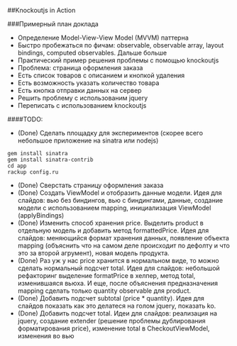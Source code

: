 ##Knockoutjs in Action

###Примерный план доклада

* Определение  Model-View-View Model (MVVM) паттерна
* Быстро пробежаться по фичам: observable, observable array, layout bindings, computed observables. Дальше больше
* Практический пример решения проблемы с помощью knockoutjs
* Проблема: страница оформления заказа
* Есть список товаров с описанием и кнопкой удаления
* Есть возможность указать количество товара
* Есть кнопка отправки данных на сервер
* Решить проблему с использованим jquery
* Переписать с использованием knockoutjs


####TODO:

* (Done) Сделать площадку для экспериментов (скорее всего небольшое приложение на sinatra или nodejs)

```
gem install sinatra
gem install sinatra-contrib
cd app
rackup config.ru
```

* (Done) Сверстать страницу оформления заказа
* (Done) Создать ViewModel и отобразить данные модели. Идея для слайдов: вью без биндингов, вью с биндингами, данные, создание модели с использованием mapping, инициализация ViewModel (applyBindings)
* (Done) Изменить способ хранения price. Выделить product в отдельную модель и добавить метод formattedPrice. Идея для слайдов: меняющийся формат хранения данных, появление объекта mapping (объяснить что на самом деле происходит по дефолту и что это за второй агрумент), новая модель продукта.
* (Done) Раз уж у нас price хранится в нормальном виде, то можно сделать нормальный подсчет total. Идея для слайдов: небольшой рефакторинг
выделение formatPrice в хелпер, метод total, изменившаяся вьюха. И еще, после объяснения предназначения mapping сделать только quantity observable для product.
* (Done) Добавить подсчет subtotal (price * quantity). Идея для слайдов показать как это делатеся на голом jquery, показать ko.
* (Done) Добавить подсчет total. Идеи для слайдов: реализация на jquery, создание extender (решение проблемы дублирования форматирования price), изменение total в CheckoutViewModel, изменения во вью
